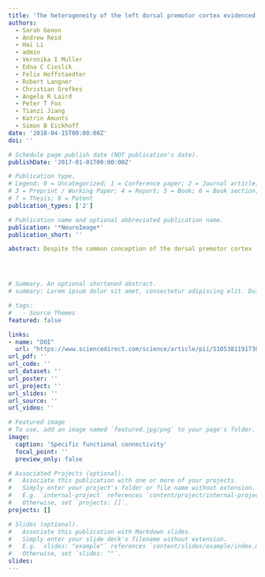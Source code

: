 ```yaml
---
title: 'The heterogeneity of the left dorsal premotor cortex evidenced by multimodal connectivity-based parcellation and functional characterization'
authors:
  - Sarah Genon
  - Andrew Reid
  - Hai Li
  - admin
  - Veronika I Muller
  - Edna C Cieslik
  - Felix Hoffstaedter
  - Robert Langner
  - Christian Grefkes
  - Angela R Laird
  - Peter T Fox
  - Tianzi Jiang
  - Katrin Amunts
  - Simon B Eickhoff
date: '2018-04-15T00:00:00Z'
doi: ''

# Schedule page publish date (NOT publication's date).
publishDate: '2017-01-01T00:00:00Z'

# Publication type.
# Legend: 0 = Uncategorized; 1 = Conference paper; 2 = Journal article;
# 3 = Preprint / Working Paper; 4 = Report; 5 = Book; 6 = Book section;
# 7 = Thesis; 8 = Patent
publication_types: ['2']

# Publication name and optional abbreviated publication name.
publication: '*NeuroImage*'
publication_short: ''

abstract: Despite the common conception of the dorsal premotor cortex (PMd) as a single brain region, its diverse connectivity profiles and behavioral heterogeneity argue for a differentiated organization of the PMd. A previous study revealed that the right PMd is characterized by a rostro-caudal and a ventro-dorsal distinction dividing it into five subregions, rostral, central, caudal, ventral and dorsal. The present study assessed whether a similar organization is present in the left hemisphere, by capitalizing on a multimodal data-driven approach combining connectivity-based parcellation (CBP) based on meta-analytic modeling, resting-state functional connectivity, and probabilistic diffusion tractography. The resulting PMd modules were then characterized based on multimodal functional connectivity and a quantitative analysis of associated behavioral functions. Analyzing the clusters consistent across all modalities revealed an organization of the left PMd that mirrored its right counterpart to a large degree. Again, caudal, central and rostral modules reflected a cognitive-motor gradient and a premotor eye-field was found in the ventral part of the left PMd. In addition, a distinct module linked to abstract cognitive functions was observed in the rostro-ventral left PMd across all CBP modalities, implying greater differentiation of higher cognitive functions for the left than the right PMd.




# Summary. An optional shortened abstract.
# summary: Lorem ipsum dolor sit amet, consectetur adipiscing elit. Duis posuere tellus ac convallis placerat. Proin tincidunt magna sed ex sollicitudin condimentum.

# tags:
#   - Source Themes
featured: false

links:
- name: "DOI"
  url: "https://www.sciencedirect.com/science/article/pii/S1053811917301453"
url_pdf: ''
url_code: ''
url_dataset: ''
url_poster: ''
url_project: ''
url_slides: ''
url_source: ''
url_video: ''

# Featured image
# To use, add an image named `featured.jpg/png` to your page's folder.
image:
  caption: 'Specific functional connectivity'
  focal_point: ''
  preview_only: false

# Associated Projects (optional).
#   Associate this publication with one or more of your projects.
#   Simply enter your project's folder or file name without extension.
#   E.g. `internal-project` references `content/project/internal-project/index.md`.
#   Otherwise, set `projects: []`.
projects: []

# Slides (optional).
#   Associate this publication with Markdown slides.
#   Simply enter your slide deck's filename without extension.
#   E.g. `slides: "example"` references `content/slides/example/index.md`.
#   Otherwise, set `slides: ""`.
slides:
---
```

